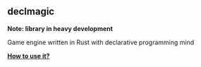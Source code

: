 ## declmagic

**Note: library in heavy development**

Game engine written in Rust with declarative programming mind

[**How to use it?**](guide/introduction.md)
